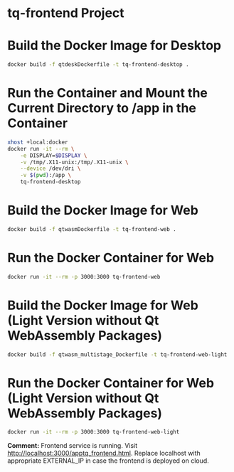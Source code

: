# tq-frontend Project

# Build the Docker Image for Desktop

```sh
docker build -f qtdeskDockerfile -t tq-frontend-desktop .
```

# Run the Container and Mount the Current Directory to /app in the Container

```sh
xhost +local:docker
docker run -it --rm \
    -e DISPLAY=$DISPLAY \
    -v /tmp/.X11-unix:/tmp/.X11-unix \
    --device /dev/dri \
    -v $(pwd):/app \
    tq-frontend-desktop
```

# Build the Docker Image for Web

```sh
docker build -f qtwasmDockerfile -t tq-frontend-web .
```

# Run the Docker Container for Web

```sh
docker run -it --rm -p 3000:3000 tq-frontend-web
```


# Build the Docker Image for Web (Light Version without Qt WebAssembly Packages)

```sh
docker build -f qtwasm_multistage_Dockerfile -t tq-frontend-web-light .
```

# Run the Docker Container for Web (Light Version without Qt WebAssembly Packages)

```sh
docker run -it --rm -p 3000:3000 tq-frontend-web-light
```

**Comment:** Frontend service is running. Visit [http://localhost:3000/apptq_frontend.html](http://localhost:3000/apptq_frontend.html). Replace localhost with appropriate EXTERNAL_IP in case the frontend is deployed on cloud.

